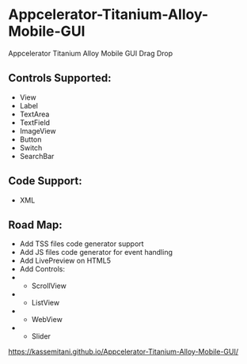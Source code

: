 # Appcelerator-Titanium-Alloy-Mobile-GUI
Appcelerator Titanium Alloy Mobile GUI Drag Drop 

## Controls Supported:
- View
- Label
- TextArea
- TextField
- ImageView
- Button 
- Switch 
- SearchBar

## Code Support:
- XML 

## Road Map:
- Add TSS files code generator support
- Add JS files code generator for event handling 
- Add LivePreview on HTML5  
- Add Controls:  
- - ScrollView 
- - ListView 
- - WebView
- - Slider

https://kassemitani.github.io/Appcelerator-Titanium-Alloy-Mobile-GUI/
